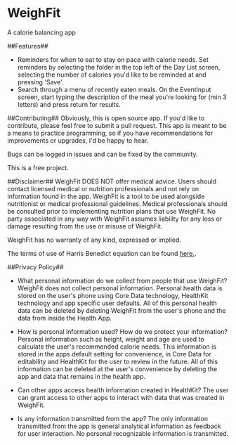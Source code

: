 # WeighFit

A calorie balancing app

##Features##
* Reminders for when to eat to stay on pace with calorie needs. 
Set reminders by selecting the folder in the top left of the Day List screen, selecting the number of calories you'd like to be reminded at and pressing 'Save'.
* Search through a menu of recently eaten meals.
On the EventInput screen, start typing the description of the meal you're looking for (min 3 letters) and press return for results.

##Contributing##
Obviously, this is open source app. If you'd like to contribute, please feel free to submit a pull request. This app is meant to be a means to practice programming, so if you have recommendations for improvements or upgrades, I'd be happy to hear. 

Bugs can be logged in issues and can be fixed by the community. 

This is a free project. 

##Disclaimer##
 WeighFit DOES NOT offer medical advice. Users should contact licensed medical or nutrition professionals and not rely on information found in the app. WeighFit is a tool to be used alongside nutritionist or medical professional guidelines. Medical professionals should be consulted prior to implementing nutrition plans that use WeighFit. No party associated in any way with WeighFit assumes liability for any loss or damage resulting from the use or misuse of WeighFit. 

 WeighFit has no warranty of any kind, expressed or implied. 

 The terms of use of Harris Benedict equation can be found [here.](http://www.bmi-calculator.net/disclaimer.php).

##Privacy Policy##
* What personal information do we collect from people that use WeighFit?
WeighFit does not collect personal information. Personal health data is stored on the user's phone using Core Data technology, HealthKit technology and app specific user defaults. All of this personal health data can be deleted by deleting WeighFit from the user's phone and the data from inside the Health App. 

* How is personal information used? How do we protect your information?
Personal information such as height, weight and age are used to calculate the user's recommended calorie needs. This information is stored in the apps default setting for convenience, in Core Data for editability and HealthKit for the user to review in the future. All of this information can be deleted at the user's convenience by deleting the app and data that remains in the health app. 

* Can other apps access health information created in HealthKit?
The user can grant access to other apps to interact with data that was created in WeighFit. 

* Is any information transmitted from the app?
The only information transmitted from the app is general analytical information as feedback for user interaction. No personal recognizable information is transmitted. 



